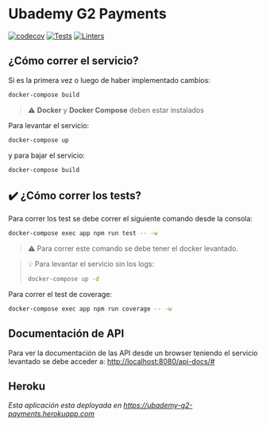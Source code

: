 # Ubademy G2 Payments

[![codecov](https://codecov.io/gh/TP-Taller-II/TP-Taller-II-Payments/branch/master/graph/badge.svg?token=OtaojxpKyj)](https://codecov.io/gh/TP-Taller-II/TP-Taller-II-Payments)
[![Tests](https://github.com/TP-Taller-II/TP-Taller-II-Payments/actions/workflows/tests.yml/badge.svg)](https://github.com/TP-Taller-II/TP-Taller-II-Payments/actions/workflows/tests.yml)
[![Linters](https://github.com/TP-Taller-II/TP-Taller-II-Payments/actions/workflows/linters.yml/badge.svg)](https://github.com/TP-Taller-II/TP-Taller-II-Payments/actions/workflows/linters.yml)

## ¿Cómo correr el servicio?

Si es la primera vez o luego de haber implementado cambios:

``` bash
docker-compose build
```

> :warning: **Docker** y **Docker Compose** deben estar instalados

Para levantar el servicio:

``` bash
docker-compose up
```

y para bajar el servicio:

``` bash
docker-compose build
```

## :heavy_check_mark: ¿Cómo correr los tests?

Para correr los test se debe correr el siguiente comando desde la consola:

```bash
docker-compose exec app npm run test -- -w
```
> :warning: Para correr este comando se debe tener el docker levantado.

> :bulb: Para levantar el servicio sin los logs:
>  ``` bash
> docker-compose up -d
> ```

Para correr el test de coverage:

```bash
docker-compose exec app npm run coverage -- -w
```

## Documentación de API

Para ver la documentación de las API desde un browser teniendo el servicio levantado se debe acceder a: [http://localhost:8080/api-docs/#](http://localhost:8080/api-docs/#)

## Heroku
*Esta aplicación esta deployada en https://ubademy-g2-payments.herokuapp.com*
